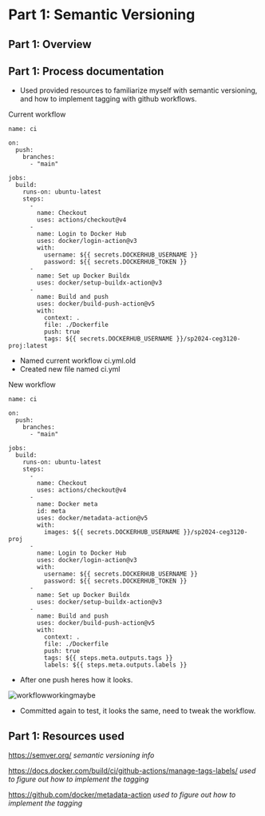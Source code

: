 # Part 1: Semantic Versioning

## Part 1: Overview

## Part 1: Process documentation
- Used provided resources to familiarize myself with semantic versioning, and how to implement tagging with github workflows.

Current workflow
```text
name: ci

on:
  push:
    branches:
      - "main"

jobs:
  build:
    runs-on: ubuntu-latest
    steps:
      -
        name: Checkout
        uses: actions/checkout@v4
      -
        name: Login to Docker Hub
        uses: docker/login-action@v3
        with:
          username: ${{ secrets.DOCKERHUB_USERNAME }}
          password: ${{ secrets.DOCKERHUB_TOKEN }}
      -
        name: Set up Docker Buildx
        uses: docker/setup-buildx-action@v3
      -
        name: Build and push
        uses: docker/build-push-action@v5
        with:
          context: .
          file: ./Dockerfile
          push: true
          tags: ${{ secrets.DOCKERHUB_USERNAME }}/sp2024-ceg3120-proj:latest
```

- Named current workflow ci.yml.old
- Created new file named ci.yml

New workflow
```text
name: ci

on:
  push:
    branches:
      - "main"

jobs:
  build:
    runs-on: ubuntu-latest
    steps:
      -
        name: Checkout
        uses: actions/checkout@v4
      -
        name: Docker meta
        id: meta
        uses: docker/metadata-action@v5
        with:
          images: ${{ secrets.DOCKERHUB_USERNAME }}/sp2024-ceg3120-proj
      -
        name: Login to Docker Hub
        uses: docker/login-action@v3
        with:
          username: ${{ secrets.DOCKERHUB_USERNAME }}
          password: ${{ secrets.DOCKERHUB_TOKEN }}
      -
        name: Set up Docker Buildx
        uses: docker/setup-buildx-action@v3
      -
        name: Build and push
        uses: docker/build-push-action@v5
        with:
          context: .
          file: ./Dockerfile
          push: true
          tags: ${{ steps.meta.outputs.tags }}
          labels: ${{ steps.meta.outputs.labels }}
```

- After one push heres how it looks.

![workflowworkingmaybe](https://github.com/WSU-kduncan/s24cicd-thornburyjac/assets/111811243/5ef535da-d46e-4ad5-a0f8-47460f2b16ab)

- Committed again to test, it looks the same, need to tweak the workflow.



## Part 1: Resources used

https://semver.org/ *semantic versioning info*

https://docs.docker.com/build/ci/github-actions/manage-tags-labels/ *used to figure out how to implement the tagging*

https://github.com/docker/metadata-action *used to figure out how to implement the tagging*
